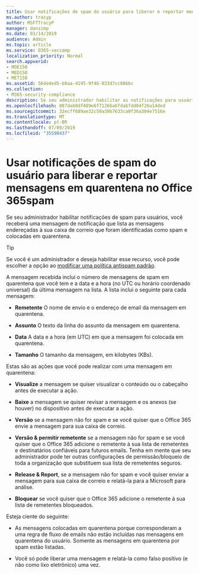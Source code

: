 ```yaml
---
title: Usar notificações de spam do usuário para liberar e reportar mensagens em quarentena no Office 365spam
ms.author: tracyp
author: MSFTTracyP
manager: dansimp
ms.date: 03/14/2019
audience: Admin
ms.topic: article
ms.service: O365-seccomp
localization_priority: Normal
search.appverid:
- MOE150
- MED150
- MET150
ms.assetid: 56de4ed5-b0aa-4195-9f46-033d7cc086bc
ms.collection:
- M365-security-compliance
description: Se seu administrador habilitar as notificações para usuários, você receberá uma mensagem de notificação que lista as mensagens enviadas para sua caixa de correio que foram identificadas como spam, massa ou mensagens de phishing. Você pode liberar ou relatar mensagens depois de ser notificado.
ms.openlocfilehash: 887dab0df489e6f71266a6fdabfdd04f26a14ded
ms.sourcegitcommit: 32ecff689ae32c59a39b7633ca0f36a304e7516e
ms.translationtype: MT
ms.contentlocale: pt-BR
ms.lasthandoff: 07/09/2019
ms.locfileid: "35598437"
---
```

# <a name="use-user-spam-notifications-to-release-and-report-quarantined-messages-in-office-365"></a>Usar notificações de spam do usuário para liberar e reportar mensagens em quarentena no Office 365spam

Se seu administrador habilitar notificações de spam para usuários, você receberá uma mensagem de notificação que lista as mensagens endereçadas à sua caixa de correio que foram identificadas como spam e colocadas em quarentena.
  
> [!TIP]
> Se você é um administrador e deseja habilitar esse recurso, você pode escolher a opção ao [modificar uma política antispam padrão](https://go.microsoft.com/fwlink/?LinkId=800313). 
  
A mensagem recebida inclui o número de mensagens de spam em quarentena que você tem e a data e a hora (no UTC ou horário coordenado universal) da última mensagem na lista. A lista inclui o seguinte para cada mensagem:
  
- **Remetente** O nome de envio e o endereço de email da mensagem em quarentena. 
    
- **Assunto** O texto da linha do assunto da mensagem em quarentena. 
    
- **Data** A data e a hora (em UTC) em que a mensagem foi colocada em quarentena. 
    
- **Tamanho** O tamanho da mensagem, em kilobytes (KBs). 
    
Estas são as ações que você pode realizar com uma mensagem em quarentena:

- **Visualize** a mensagem se quiser visualizar o conteúdo ou o cabeçalho antes de executar a ação.

- **Baixe** a mensagem se quiser revisar a mensagem e os anexos (se houver) no dispositivo antes de executar a ação.

- **Versão** se a mensagem não for spam e se você quiser que o Office 365 envie a mensagem para sua caixa de correio.

- **Versão & permitir remetente** se a mensagem não for spam e se você quiser que o Office 365 adicione o remetente à sua lista de remetentes e destinatários confiáveis para futuros emails. Tenha em mente que seu administrador pode ter outras configurações de permissão/bloqueio de toda a organização que substituem sua lista de remetentes seguros.

- **Release & Report**, se a mensagem não for spam e você quiser enviar a mensagem para sua caixa de correio e relatá-la para a Microsoft para análise.

- **Bloquear** se você quiser que o Office 365 adicione o remetente à sua lista de remetentes bloqueados.

Esteja ciente do seguinte:
  
- As mensagens colocadas em quarentena porque corresponderam a uma regra de fluxo de emails não estão incluídas nas mensagens em quarentena do usuário. Somente as mensagens em quarentena por spam estão listadas.
    
- Você só pode liberar uma mensagem e relatá-la como falso positivo (e não como lixo eletrônico) uma vez.
    

